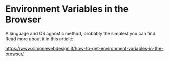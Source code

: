 # Environment Variables in the Browser

A language and OS agnostic method, probably the simplest you can find. Read more about it in this article:

https://www.simonewebdesign.it/how-to-get-environment-variables-in-the-browser/

